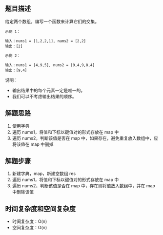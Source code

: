 ## 题目描述

给定两个数组，编写一个函数来计算它们的交集。
```
示例 1：

输入：nums1 = [1,2,2,1], nums2 = [2,2]
输出：[2]
```
```
示例 2：

输入：nums1 = [4,9,5], nums2 = [9,4,9,8,4]
输出：[9,4]
```
 

说明：

+ 输出结果中的每个元素一定是唯一的。
+ 我们可以不考虑输出结果的顺序。

## 解题思路

1. 使用字典
2. 遍历 nums1，将值和下标以键值对的形式存放在 map 中
3. 遍历 nums2，判断该值是否在 map 中，如果存在，避免重复放入数组中，应将该值在 map 中删掉

## 解题步骤

1. 新建字典，map，新建空数组 res
2. 遍历 nums1，将值和下标以键值对的形式存放在 map 中
3. 遍历 nums2，判断该值是否在 map 中，存在则将值放入数组中，并在 map 中删除该值

## 时间复杂度和空间复杂度

+ 时间复杂度：O(n)
+ 空间复杂度：O(n)